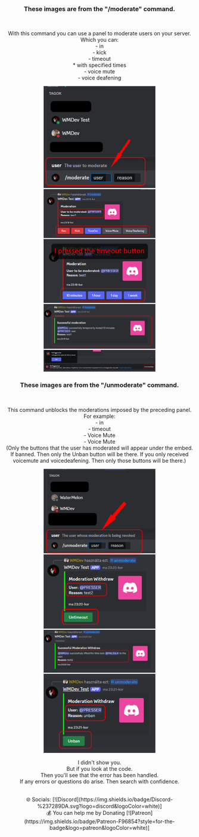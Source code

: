 <div id="header" align="center">
  <h3>These images are from the "/moderate" command.</h3>
  <br>
  <p>
With this command you can use a panel to moderate users on your server.<br>
Which you can:<br>
- in<br>
- kick<br>
- timeout<br>
  * with specified times<br>
- voice mute<br>
- voice deafening</p>
  <img src="https://github.com/DenielDevv/discord-bot-mini-codes/blob/main/ModeratePanel/img/1.png" width="300"/>
<br>
  <img src="https://github.com/DenielDevv/discord-bot-mini-codes/blob/main/ModeratePanel/img/2.png" width="300"/>
<br>
  <img src="https://github.com/DenielDevv/discord-bot-mini-codes/blob/main/ModeratePanel/img/3.png" width="300"/>
<br>
  <img src="https://github.com/DenielDevv/discord-bot-mini-codes/blob/main/ModeratePanel/img/4.png" width="300"/>
<br>
  <img src="https://github.com/DenielDevv/discord-bot-mini-codes/blob/main/ModeratePanel/img/5.png" width="300"/>
<br>
  <h3>These images are from the "/unmoderate" command.</h3>
  <br>
  <p>
This command unblocks the moderations imposed by the preceding panel. <br>
For example:<br>
- in<br>
- timeout<br>
- Voice Mute<br>
- Voice Mute<br>
(Only the buttons that the user has moderated will appear under the embed. If banned. Then only the Unban button will be there. If you only received voicemute and voicedeafening. Then only those buttons will be there.)
  </p>
  <img src="https://github.com/DenielDevv/discord-bot-mini-codes/blob/main/ModeratePanel/img/6.png" width="300"/>
<br>
  <img src="https://github.com/DenielDevv/discord-bot-mini-codes/blob/main/ModeratePanel/img/7.png" width="300"/>
<br>
  <img src="https://github.com/DenielDevv/discord-bot-mini-codes/blob/main/ModeratePanel/img/8.png" width="300"/>
<br>
  <img src="https://github.com/DenielDevv/discord-bot-mini-codes/blob/main/ModeratePanel/img/9.png" width="300"/>
  <br>
  <p>
I didn't show you. <br>
But if you look at the code. <br>
Then you'll see that the error has been handled.<br>
If any errors or questions do arise. Then search with confidence.<br>
  </p>
  <br>
  🌐 Socials:
[![Discord](https://img.shields.io/badge/Discord-%237289DA.svg?logo=discord&logoColor=white)]
  <br>
  💰 You can help me by Donating
  [![Patreon](https://img.shields.io/badge/Patreon-F96854?style=for-the-badge&logo=patreon&logoColor=white)] 
</div>
